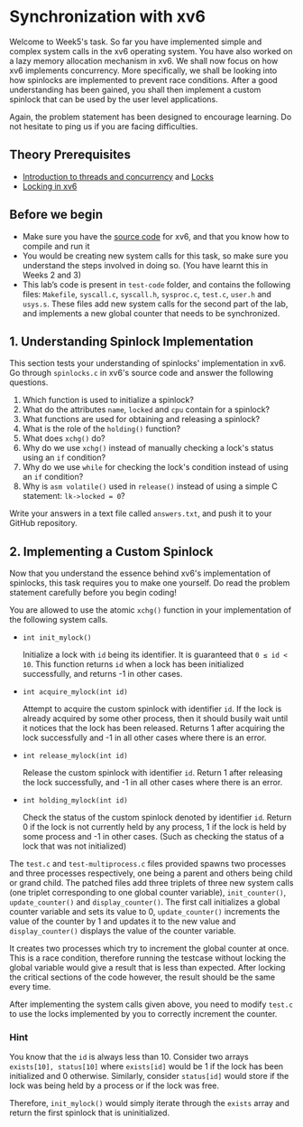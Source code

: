 # Synchronization with xv6

Welcome to Week5's task. So far you have implemented simple and complex system calls in the xv6 operating system. You have also worked on a lazy memory allocation mechanism in xv6. We shall now focus on how xv6 implements concurrency. More specifically, we shall be looking into how spinlocks are implemented to prevent race conditions. After a good understanding has been gained, you shall then implement a custom spinlock that can be used by the user level applications.

Again, the problem statement has been designed to encourage learning. Do not hesitate to ping us if you are facing difficulties.



## Theory Prerequisites

- [Introduction to threads and concurrency](https://youtu.be/SVHLonf5AGY) and [Locks](https://youtu.be/EBevKfTDXUI)
- [Locking in xv6](https://youtu.be/icLsJLGbLuA)



## Before we begin

- Make sure you have the [source code](http://www.cse.iitb.ac.in/~puru/courses/autumn18/labs/xv6-public.tar.gz) for xv6, and that you know how to compile and run it
- You would be creating new system calls for this task, so make sure you understand the steps involved in doing so. (You have learnt this in Weeks 2 and 3)
- This lab’s code is present in `test-code` folder, and contains the following files: `Makefile`, `syscall.c`, `syscall.h`, `sysproc.c`, `test.c`, `user.h` and `usys.s`. These files add new system calls for the second part of the lab, and implements a new global counter that needs to be synchronized. 



## 1. Understanding Spinlock Implementation

This section tests your understanding of spinlocks' implementation in xv6. Go through `spinlocks.c` in xv6's source code and answer the following questions.

1. Which function is used to initialize a spinlock?
2. What do the attributes `name`, `locked` and `cpu` contain for a spinlock?
3. What functions are used for obtaining and releasing a spinlock?
4. What is the role of the `holding()` function?
5. What does `xchg()` do?
6. Why do we use `xchg()` instead of manually checking a lock's status using an `if` condition?
7. Why do we use `while` for checking the lock's condition instead of using an `if` condition?
8. Why is `asm volatile()` used in `release()` instead of using a simple C statement: `lk->locked = 0`?

Write your answers in a text file called `answers.txt`, and push it to your GitHub repository.



## 2. Implementing a Custom Spinlock

Now that you understand the essence behind xv6's implementation of spinlocks, this task requires you to make one yourself. Do read the problem statement carefully before you begin coding!

You are allowed to use the atomic `xchg()` function in your implementation of the following system calls.

- `int init_mylock()`

  Initialize a lock with `id` being its identifier. It is guaranteed that `0 ≤ id < 10`. This function returns `id` when a lock has been initialized successfully, and returns -1 in other cases.

- `int acquire_mylock(int id)`

  Attempt to acquire the custom spinlock with identifier `id`. If the lock is already acquired by some other process, then it should busily wait until it notices that the lock has been released. Returns 1 after acquiring the lock successfully and -1 in all other cases where there is an error.

- `int release_mylock(int id)`

  Release the custom spinlock with identifier `id`. Return 1 after releasing the lock successfully, and -1 in all other cases where there is an error.

- `int holding_mylock(int id)`

  Check the status of the custom spinlock denoted by identifier `id`. Return 0 if the lock is not currently held by any process, 1 if the lock is held by some process and -1 in other cases. (Such as checking the status of a lock that was not initialized)

The `test.c` and `test-multiprocess.c` files provided spawns two processes and three processes respectively, one being a parent and others being child or grand child. The patched files add three triplets of three new system calls (one triplet corresponding to one global counter variable), `init_counter()`, `update_counter()` and `display_counter()`. The first call initializes a global counter variable and sets its value to 0, `update_counter()` increments the value of the counter by 1 and updates it to the new value and `display_counter()` displays the value of the counter variable.

It creates two processes which try to increment the global counter at once. This is a race condition, therefore running the testcase without locking the global variable would give a result that is less than expected. After locking the critical sections of the code however, the result should be the same every time.

After implementing the system calls given above, you need to modify `test.c` to use the locks implemented by you to correctly increment the counter.

### Hint

You know that the `id` is always less than 10. Consider two arrays `exists[10], status[10]` where `exists[id]` would be 1 if the lock has been initialized and 0 otherwise. Similarly, consider `status[id]` would store if the lock was being held by a process or if the lock was free.

Therefore, `init_mylock()` would simply iterate through the `exists` array and return the first spinlock that is uninitialized.
